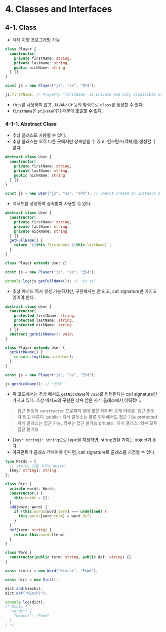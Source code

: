 # 4. Classes and Interfaces

## 4-1. Class

- 객체 지향 프로그래밍 가능

```typescript
class Player {
  constructor(
    private firstName: string,
    private lastName: string,
    public nickName: string
  ) {}
}

const js = new Player("js", "ss", "찐새");

js.firstName; // Property 'firstName' is private and only accessible within class 'Player'.
```

- `this`를 사용하지 않고, `JAVA`나 `C#` 등의 방식으로 `class`를 생성할 수 있다.
- `firstName`은 `private`이기 때문에 호출할 수 없다.

### 4-1-1. Abstract Class

- 추상 클래스도 사용할 수 있다.
- 추상 클래스는 오직 다른 곳에서만 상속받을 수 있고, 인스턴스(객체)를 생성할 수 없다.

```typescript
abstract class User {
  constructor(
    private firstName: string,
    private lastName: string,
    public nickName: string
  ) {}
}

const js = new User("js", "ss", "찐새"); // Cannot create an instance of an abstract class.
```

- 메서드를 생성하여 상속받아 사용할 수 있다.

```typescript
abstract class User {
  constructor(
    private firstName: string,
    private lastName: string,
    private nickName: string
  ) {}
  getFullName() {
    return `${this.firstName} ${this.lastName}`;
  }
}

class Player extends User {}

const js = new Player("js", "ss", "찐새");

console.log(js.getFullName()); // "js ss"
```

- 추상 메서드 역시 생성 가능하지만, 구현해서는 안 되고, call signature만 가지고 있어야 한다.

```typescript
abstract class User {
  constructor(
    protected firstName: string,
    protected lastName: string,
    protected nickName: string
  ) {}
  abstract getNickName(): void;
}

class Player extends User {
  getNickName() {
    console.log(this.nickName);
  }
}

const js = new Player("js", "ss", "찐새");

js.getNickName(); // "찐새"
```

- 위 코드에서는 추상 메서드 `getNickName`이 `void`를 리턴한다는 call signature만 가지고 있다. 추상 메서드의 구현은 상속 받은 자식 클래스에서 이뤄졌다.

> 접근 한정자
> `constructor` 프로퍼티 앞에 붙은 데이터 공개 여부를 '접근 한정자'라고 부른다.
> public : 자식 클래스는 물론 외부에서도 접근 가능
> protected : 자식 클래스는 접근 가능, 외부는 접근 불가능
> private : 자식 클래스, 외부 모두 접근 불가능

- `[key: string]: string`으로 type을 지정하면, string만을 가지는 object가 된다.
- 아규먼트가 클래스 객체여야 한다면, call signature로 클래스를 지정할 수 있다.

```typescript
type Words = {
  // string 만을 가지는 object
  [key: string]: string;
};

class Dict {
  private words: Words;
  constructor() {
    this.words = {};
  }
  add(word: Word) {
    if (this.words[word.term] === undefined) {
      this.words[word.term] = word.def;
    }
  }
  def(term: string) {
    return this.words[term];
  }
}

class Word {
  constructor(public term: string, public def: string) {}
}

const kimchi = new Word("Kimchi", "Food");

const dict = new Dict();

dict.add(kimchi);
dict.def("Kimchi");

console.log(dict);
/* Dict: {
  "words": {
    "Kimchi": "Food"
  }
} */
```
